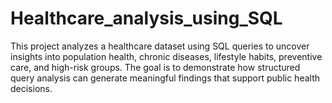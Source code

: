 # Healthcare_analysis_using_SQL
This project analyzes a healthcare dataset using SQL queries to uncover insights into population health, chronic diseases, lifestyle habits, preventive care, and high-risk groups.   The goal is to demonstrate how structured query analysis can generate meaningful findings that support public health decisions.

